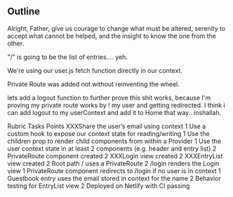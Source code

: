 ## Outline

Alright, Father, give us courage to change what must be altered, serenity to accept what cannot be helped, and the insight to know the one from the other.

"/" is going to be the list of entries.... yeh.

We're using our user.js fetch function directly in our context.

Private Route was added not without reinventing the wheel.

lets add a logout function to further prove this shit works, because I'm proving my private route works by ! my user and getting redirected. I think i can add logout to my userContext and add it to Home that way.. inshallah.

Rubric
Tasks Points
XXXShare the user’s email using context 1
Use a custom hook to expose our context state for reading/writing 1
Use the children prop to render child components from within a Provider 1
Use the user context state in at least 2 components (e.g. header and entry list) 2
PrivateRoute component created 2
XXXLogin view created 2
XXXEntryList view created 2
Root path / uses a PrivateRoute 2
/login renders the Login view 1
PrivateRoute component redirects to /login if no user is in context 1
Guestbook entry uses the email stored in context for the name 2
Behavior testing for EntryList view 2
Deployed on Netlify with CI passing

